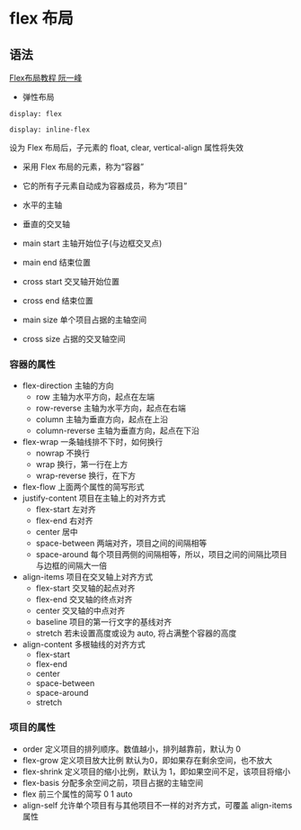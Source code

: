 # flex 布局
## 语法
[Flex布局教程 阮一峰](http://www.ruanyifeng.com/blog/2015/07/flex-grammar.html)

* 弹性布局

`display: flex`

`display: inline-flex`

设为 Flex 布局后，子元素的 float, clear, vertical-align 属性将失效

* 采用 Flex 布局的元素，称为“容器”
* 它的所有子元素自动成为容器成员，称为“项目”

* 水平的主轴
* 垂直的交叉轴

* main start  主轴开始位子(与边框交叉点)
* main end   结束位置
* cross start  交叉轴开始位置
* cross end   结束位置

* main size  单个项目占据的主轴空间
* cross size  占据的交叉轴空间
### 容器的属性
* flex-direction  主轴的方向
    * row   主轴为水平方向，起点在左端
    * row-reverse  主轴为水平方向，起点在右端  
    * column  主轴为垂直方向，起点在上沿
    * column-reverse  主轴为垂直方向，起点在下沿
* flex-wrap    一条轴线排不下时，如何换行
    * nowrap    不换行
    * wrap     换行，第一行在上方
    * wrap-reverse   换行，在下方
* flex-flow   上面两个属性的简写形式
* justify-content   项目在主轴上的对齐方式
    * flex-start  左对齐
    * flex-end  右对齐
    * center  居中
    * space-between  两端对齐，项目之间的间隔相等
    * space-around  每个项目两侧的间隔相等，所以，项目之间的间隔比项目与边框的间隔大一倍
* align-items    项目在交叉轴上对齐方式
    * flex-start   交叉轴的起点对齐
    * flex-end  交叉轴的终点对齐
    * center   交叉轴的中点对齐
    * baseline  项目的第一行文字的基线对齐
    * stretch   若未设置高度或设为 auto, 将占满整个容器的高度
* align-content  多根轴线的对齐方式
    * flex-start 
    * flex-end
    * center
    * space-between
    * space-around
    * stretch
### 项目的属性
* order   定义项目的排列顺序。数值越小，排列越靠前，默认为 0
* flex-grow  定义项目放大比例  默认为0，即如果存在剩余空间，也不放大
* flex-shrink   定义项目的缩小比例，默认为 1，即如果空间不足，该项目将缩小
* flex-basis    分配多余空间之前，项目占据的主轴空间
* flex    前三个属性的简写  0 1 auto
* align-self  允许单个项目有与其他项目不一样的对齐方式，可覆盖 align-items 属性